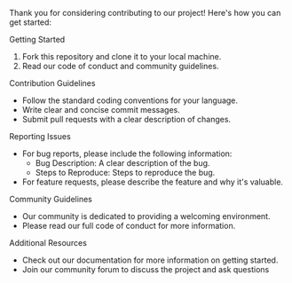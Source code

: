 Thank you for considering contributing to our project! Here's how you can get started:

Getting Started
1. Fork this repository and clone it to your local machine.
2. Read our code of conduct and community guidelines.

Contribution Guidelines
- Follow the standard coding conventions for your language.
- Write clear and concise commit messages.
- Submit pull requests with a clear description of changes.

Reporting Issues
- For bug reports, please include the following information:
    - Bug Description: A clear description of the bug.
    - Steps to Reproduce: Steps to reproduce the bug.
- For feature requests, please describe the feature and why it's valuable.

Community Guidelines
- Our community is dedicated to providing a welcoming environment.
- Please read our full code of conduct for more information.

Additional Resources
- Check out our documentation for more information on getting started.
- Join our community forum to discuss the project and ask questions
